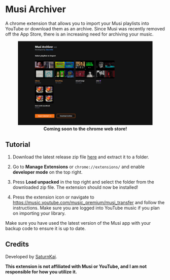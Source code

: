 # Musi Archiver

A chrome extension that allows you to import your Musi playlists into YouTube or download them as an archive. Since Musi was recently removed off the App Store, there is an increasing need for archiving your music.

<div align="center">
  <figure>
      <img src="https://github.com/SaturnKai/MusiArchiver/blob/main/screenshots/promo1.jpg?raw=true" alt="Promo." />
    <figcaption>
      <b align="center">
        Coming soon to the chrome web store!
      </b>
    </figcaption>
  </figure>
</div>

## Tutorial

1. Download the latest release zip file [here](https://github.com/SaturnKai/MusiArchiver/releases) and extract it to a folder.

2. Go to **Manage Extensions** or `chrome://extensions/` and enable **developer mode** on the top right.

3. Press **Load unpacked** in the top right and select the folder from the downloaded zip file. The extension should now be installed!

4. Press the extension icon or navigate to https://music.youtube.com/music_premium/musi_transfer and follow the instructions. Make sure you are logged into YouTube music if you plan on importing your library.

Make sure you have used the latest version of the Musi app with your backup code to ensure it is up to date.

## Credits

Developed by [SaturnKai](https://saturnkai.dev/).

**This extension is not affiliated with Musi or YouTube, and I am not responsible for how you utilize it.**
